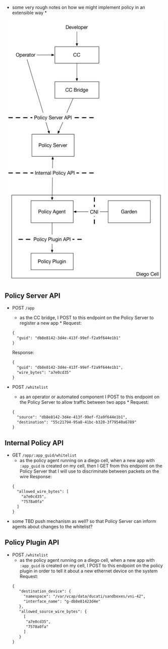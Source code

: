 * some very rough notes on how we might implement policy in an extensible way *

![diagram](policy-api.png)

## Policy Server API

- POST `/app`
  * as the CC bridge, I POST to this endpoint on the Policy Server to register a new app *
  Request:
  ```
  { 
    "guid": "db8e8142-3d4e-413f-99ef-f2a9f644e1b1"
  }
  ```
  Response:
  ```
  { 
    "guid": "db8e8142-3d4e-413f-99ef-f2a9f644e1b1",
    "wire_bytes": "a7e0cd35"
  }
  ```

- POST `/whitelist`
  * as an operator or automated component I POST to this endpoint on the Policy Server to allow traffic between two apps *
  Request:
  ```
  { 
    "source": "db8e8142-3d4e-413f-99ef-f2a9f644e1b1",
    "destination": "55c21794-95a8-41bc-b320-3f79540a6789"
  }
  ```
  
## Internal Policy API
- GET `/app/:app_guid/whitelist`
  * as the policy agent running on a diego cell, when a new app with `:app_guid` is created on my cell,
    then I GET from this endpoint on the Policy Server that I will use to discriminate between packets on the wire
  Response:
  ```
  {
    "allowed_wire_bytes": [
      "a7e0cd35",
      "7578a0fa"
    ]
  }
  ```
- some TBD push mechanism as well?  so that Policy Server can inform agents about changes to the whitelist?
  
## Policy Plugin API
- POST `/whitelist`
  * as the policy agent running on a diego cell, when a new app with `:app_guid` is created on my cell,
    I POST to this endpoint on the policy plugin in order to tell it about a new ethernet device on the system
  Request:
  ```
  {
     "destination_device": {
       "namespace": "/var/vcap/data/ducati/sandboxes/vni-42",
       "interface_name": "g-db8e81423d4e"
     },
     "allowed_source_wire_bytes": {
       [
        "a7e0cd35",
        "7578a0fa"
       ]
     }
  }
  ```
